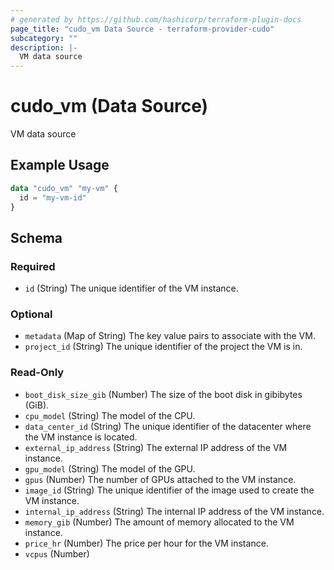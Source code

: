 ```yaml
---
# generated by https://github.com/hashicorp/terraform-plugin-docs
page_title: "cudo_vm Data Source - terraform-provider-cudo"
subcategory: ""
description: |-
  VM data source
---
```


# cudo_vm (Data Source)

VM data source

## Example Usage

```terraform
data "cudo_vm" "my-vm" {
  id = "my-vm-id"
}
```

<!-- schema generated by tfplugindocs -->
## Schema

### Required

- `id` (String) The unique identifier of the VM instance.

### Optional

- `metadata` (Map of String) The key value pairs to associate with the VM.
- `project_id` (String) The unique identifier of the project the VM is in.

### Read-Only

- `boot_disk_size_gib` (Number) The size of the boot disk in gibibytes (GiB).
- `cpu_model` (String) The model of the CPU.
- `data_center_id` (String) The unique identifier of the datacenter where the VM instance is located.
- `external_ip_address` (String) The external IP address of the VM instance.
- `gpu_model` (String) The model of the GPU.
- `gpus` (Number) The number of GPUs attached to the VM instance.
- `image_id` (String) The unique identifier of the image used to create the VM instance.
- `internal_ip_address` (String) The internal IP address of the VM instance.
- `memory_gib` (Number) The amount of memory allocated to the VM instance.
- `price_hr` (Number) The price per hour for the VM instance.
- `vcpus` (Number)
